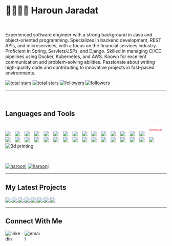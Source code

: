 <h1>👨🏻‍💻🚀 Haroun Jaradat</h1>  


<br />
<p align="left">
Experienced software engineer with a strong background in Java and object-oriented
programming. Specializes in backend development, REST APIs, and microservices, with a
focus on the financial services industry. Proficient in Spring, Servlets/JSPs, and Django. Skilled
in managing CI/CD pipelines using Docker, Kubernetes, and AWS. Known for excellent
communication and problem-solving abilities. Passionate about writing high-quality code and
contributing to innovative projects in fast-paced environments.
</p>

<p align="left"> 
  <a href="https://github.com/haroonj?tab=repositories&sort=stargazers#gh-light-mode-only">
    <img alt="total stars" title="Total stars on GitHub" src="https://custom-icon-badges.demolab.com/github/stars/haroonj?color=3ea97d&style=for-the-badge&labelColor=40b682&logo=star#gh-light-mode-only"/></a>

  <a href="https://github.com/haroonj?tab=repositories&sort=stargazers#gh-dark-mode-only">
    <img alt="total stars" title="Total stars on GitHub" src="https://custom-icon-badges.demolab.com/github/stars/haroonj?color=c691e9&style=for-the-badge&labelColor=655489&logo=star#gh-dark-mode-only"/></a>

  <a href="https://github.com/haroonj?tab=followers#gh-light-mode-only">
    <img alt="followers" title="Follow me on Github" src="https://custom-icon-badges.demolab.com/github/followers/haroonj?color=2c4954&labelColor=2c3e50&style=for-the-badge&logo=person-add&label=Follow&logoColor=white#gh-light-mode-only"/></a>

  <a href="https://github.com/haroonj?tab=followers#gh-dark-mode-only">
    <img alt="followers" title="Follow me on Github" src="https://custom-icon-badges.demolab.com/github/followers/haroonj?color=f9e692&labelColor=f9e692&style=for-the-badge&logo=person-add&label=Follow&logoColor=white#gh-dark-mode-only"/></a>
</p>

---
<br />
<h2>Languages and Tools</h2> 
<p align="left">
<img width="40px" style="padding-right: 10px;" src="https://skillicons.dev/icons?i=java"  />
<img width="40px" style="padding-right: 10px;" src="https://skillicons.dev/icons?i=python"  />
<img width="40px" style="padding-right: 10px;" src="https://skillicons.dev/icons?i=cpp"  />
<img width="40px" style="padding-right: 10px;" src="https://skillicons.dev/icons?i=cs"  />
<img width="40px" style="padding-right: 10px;" src="https://skillicons.dev/icons?i=dart"  />
<img width="40px" style="padding-right: 10px;" src="https://skillicons.dev/icons?i=html"  />
<img width="40px" style="padding-right: 10px;" src="https://skillicons.dev/icons?i=css"  />
<img width="40px" style="padding-right: 10px;" src="https://skillicons.dev/icons?i=js"  />
<img width="40px" style="padding-right: 10px;" src="https://skillicons.dev/icons?i=spring"  />
<img width="40px" style="padding-right: 10px;" src="https://skillicons.dev/icons?i=django"  />
<img width="40px" style="padding-right: 10px;" src="https://skillicons.dev/icons?i=flask"  />
<img width="40px" style="padding-right: 10px;" src="https://skillicons.dev/icons?i=flutter"  />
<img width="40px" style="padding-right: 10px;" src="https://skillicons.dev/icons?i=angular"  />
<img width="40px" style="padding-right: 10px;" src="https://skillicons.dev/icons?i=git"  />
<img width="40px" style="padding-right: 10px;" src="https://skillicons.dev/icons?i=github"  />
<img width="40px" style="padding-right: 10px;" src="https://raw.githubusercontent.com/devicons/devicon/master/icons/oracle/oracle-original.svg"/>
<img width="40px" style="padding-right: 10px;" src="https://skillicons.dev/icons?i=mysql"  />
<img width="40px" style="padding-right: 10px;" src="https://skillicons.dev/icons?i=postgres"  />
<img width="40px" style="padding-right: 10px;" src="https://skillicons.dev/icons?i=redis"  />
<img width="40px" style="padding-right: 10px;" src="https://skillicons.dev/icons?i=linux"  />
<img width="40px" style="padding-right: 10px;" src="https://skillicons.dev/icons?i=vscode"  />
<img width="40px" style="padding-right: 10px;" src="https://skillicons.dev/icons?i=bash"  />
<img width="40px" style="padding-right: 10px;" src="https://skillicons.dev/icons?i=aws"  />
<img width="40px" style="padding-right: 10px;" src="https://skillicons.dev/icons?i=gcp"  />
<img width="40px" style="padding-right: 10px;" src="https://skillicons.dev/icons?i=firebase"  />
<img width="40px" style="padding-right: 10px;" src="https://skillicons.dev/icons?i=docker"  />
<img width="40px" style="padding-right: 10px;" src="https://skillicons.dev/icons?i=kubernetes"  />
<img width="40px" style="padding-right: 10px;" src="https://skillicons.dev/icons?i=md"  />
<img width="40px" style="padding-right: 10px;" src="https://skillicons.dev/icons?i=postman"  />
<img width="40px" style="padding-right: 10px;" src="https://skillicons.dev/icons?i=figma"  />
<img width="40px" style="padding-right: 10px;" src="https://skillicons.dev/icons?i=raspberrypi"  />
<img width="40px" style="padding-right: 10px;" src="https://skillicons.dev/icons?i=arduino"  />
<img width="40px" style="padding-right: 10px;" src="https://cdn-icons-png.flaticon.com/512/2628/2628492.png"  alt="3d printing"/>

</p>
<br />

<p><a href="https://github.com/haroonj#gh-dark-mode-only" target="_blank"><img align="center" src="https://github-readme-stats.vercel.app/api/top-langs/?username=haroonj&langs_count=6&show_icon=true&layout=compact&theme=nightowl#gh-dark-mode-only" alt="haroonj" /></a>
  <a href="https://github.com/haroonj#gh-light-mode-only" target="_blank"><img align="center" src="https://github-readme-stats.vercel.app/api/top-langs/?username=haroonj&langs_count=6&show_icon=true&layout=compact&theme=vue#gh-light-mode-only" alt="haroonj" /></a>
</p>



---

My Latest Projects
---
<!-- projects-start -->
<a href="https://github.com/haroonj/NoSQL-DB#gh-dark-mode-only" target="_blank">
  <img align="center" src="https://github-readme-stats.vercel.app/api/pin/?username=haroonj&repo=NoSQL-DB&theme=nightowl&show_owner=true#gh-dark-mode-only"/>
</a>
<a href="https://github.com/haroonj/NoSQL-DB#gh-light-mode-only" target="_blank">
  <img align="center" src="https://github-readme-stats.vercel.app/api/pin/?username=haroonj&repo=NoSQL-DB&theme=vue&show_owner=true#gh-light-mode-only"/>
</a>

<a href="https://github.com/haroonj/LeetCode#gh-dark-mode-only" target="_blank">
  <img align="center" src="https://github-readme-stats.vercel.app/api/pin/?username=haroonj&repo=LeetCode&theme=nightowl&show_owner=true#gh-dark-mode-only"/>
</a>
<a href="https://github.com/haroonj/LeetCode#gh-light-mode-only" target="_blank">
  <img align="center" src="https://github-readme-stats.vercel.app/api/pin/?username=haroonj&repo=LeetCode&theme=vue&show_owner=true#gh-light-mode-only"/>
</a>

<a href="https://github.com/haroonj/Chess#gh-dark-mode-only" target="_blank">
  <img align="center" src="https://github-readme-stats.vercel.app/api/pin/?username=haroonj&repo=Chess&theme=nightowl&show_owner=true#gh-dark-mode-only"/>
</a>
<a href="https://github.com/haroonj/Chess#gh-light-mode-only" target="_blank">
  <img align="center" src="https://github-readme-stats.vercel.app/api/pin/?username=haroonj&repo=Chess&theme=vue&show_owner=true#gh-light-mode-only"/>
</a>

<a href="https://github.com/haroonj/PrinciplesOfOOP#gh-dark-mode-only" target="_blank">
  <img align="center" src="https://github-readme-stats.vercel.app/api/pin/?username=haroonj&repo=PrinciplesOfOOP&theme=nightowl&show_owner=true#gh-dark-mode-only"/>
</a>
<a href="https://github.com/haroonj/PrinciplesOfOOP#gh-light-mode-only" target="_blank">
  <img align="center" src="https://github-readme-stats.vercel.app/api/pin/?username=haroonj&repo=PrinciplesOfOOP&theme=vue&show_owner=true#gh-light-mode-only"/>
</a>

<!-- projects-end -->

---
<h2>Connect With Me</h2>
<p align="left">
<a href="https://www.linkedin.com/in/haroun-jaradat/" target="_blank"><img align="left" alt="linkedin" width="50px" style="padding-right: 10px;" src="https://www.svgrepo.com/show/448234/linkedin.svg" /></a>
<a href="mailto:jj.haroon99@gmail.com" target="_blank"><img align="left" alt="email" width="50px" style="padding-right: 10px;" src="https://www.svgrepo.com/show/452213/gmail.svg" /></a>

</p>
